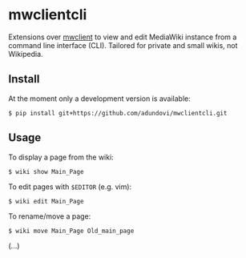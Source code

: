 # mwclientcli
Extensions over [mwclient](https://github.com/mwclient/mwclient) to view and edit MediaWiki instance from a command line interface (CLI). Tailored for private and small wikis, not Wikipedia.

## Install

At the moment only a development version is available:
```
$ pip install git+https://github.com/adundovi/mwclientcli.git
```

## Usage

To display a page from the wiki:
```
$ wiki show Main_Page
```

To edit pages with `$EDITOR` (e.g. vim):
```
$ wiki edit Main_Page
```

To rename/move a page:
```
$ wiki move Main_Page Old_main_page
```

(...)
